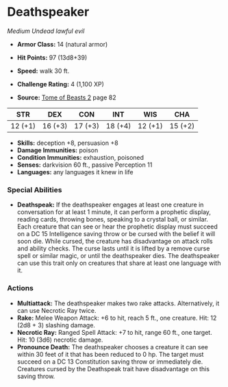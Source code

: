 # Deathspeaker

*Medium* *Undead* *lawful evil*

- **Armor Class:** 14 (natural armor)
- **Hit Points:** 97 (13d8+39)
- **Speed:** walk 30 ft.

- **Challenge Rating:** 4 (1,100 XP)
- **Source:** [Tome of Beasts 2](https://koboldpress.com/kpstore/product/tome-of-beasts-2-for-5th-edition) page 82

| STR | DEX | CON | INT | WIS | CHA |
| --- | --- | --- | --- | --- | --- |
| 12 (+1) | 16 (+3) | 17 (+3) | 18 (+4) | 12 (+1) | 15 (+2) |

- **Skills:** deception +8, persuasion +8
- **Damage Immunities:** poison
- **Condition Immunities:** exhaustion, poisoned
- **Senses:** darkvision 60 ft., passive Perception 11
- **Languages:** any languages it knew in life

### Special Abilities

- **Deathspeak:** If the deathspeaker engages at least one creature in conversation for at least 1 minute, it can perform a prophetic display, reading cards, throwing bones, speaking to a crystal ball, or similar. Each creature that can see or hear the prophetic display must succeed on a DC 15 Intelligence saving throw or be cursed with the belief it will soon die. While cursed, the creature has disadvantage on attack rolls and ability checks. The curse lasts until it is lifted by a remove curse spell or similar magic, or until the deathspeaker dies. The deathspeaker can use this trait only on creatures that share at least one language with it.

### Actions

- **Multiattack:** The deathspeaker makes two rake attacks. Alternatively, it can use Necrotic Ray twice.
- **Rake:** Melee Weapon Attack: +6 to hit, reach 5 ft., one creature. Hit: 12 (2d8 + 3) slashing damage.
- **Necrotic Ray:** Ranged Spell Attack: +7 to hit, range 60 ft., one target. Hit: 10 (3d6) necrotic damage.
- **Pronounce Death:** The deathspeaker chooses a creature it can see within 30 feet of it that has been reduced to 0 hp. The target must succeed on a DC 13 Constitution saving throw or immediately die. Creatures cursed by the Deathspeak trait have disadvantage on this saving throw.



